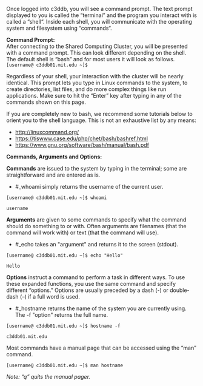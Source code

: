 Once logged into c3ddb, you will see a command prompt. The text prompt displayed to you is called the “terminal” and the program you interact with is called a “shell“. Inside each shell, you will communicate with the operating system and filesystem using “commands“. 

**Command Prompt:**                                                                                                     
After connecting to the Shared Computing Cluster, you will be presented with a command prompt. This can look different depending on the shell. The default shell is “bash” and for most users it will look as follows.               
`[username@ c3ddb01.mit.edu ~]$`

Regardless of your shell, your interaction with the cluster will be nearly identical. This prompt lets you type in Linux commands to the system, to create directories, list files, and do more complex things like run applications. Make sure to hit the “Enter” key after typing in any of the commands shown on this page.

If you are completely new to bash, we recommend some tutorials below to orient you to the shell language. This is not an exhaustive list by any means: 
* http://linuxcommand.org/
* https://tiswww.case.edu/php/chet/bash/bashref.html
* https://www.gnu.org/software/bash/manual/bash.pdf

                                                                                                                         
**Commands, Arguments and Options:**

**Commands** are issued to the system by typing in the terminal; some are straightforward and are entered as is.
* #_whoami simply returns the username of the current user.

`[username@ c3ddb01.mit.edu ~]$ whoami`

`username`

**Arguments** are given to some commands to specify what the command should do something to or with. Often arguments are filenames (that the command will work with) or text (that the command will use).
* #_echo takes an "argument" and returns it to the screen (stdout).

`[username@ c3ddb01.mit.edu ~]$ echo "Hello"`

`Hello`

**Options** instruct a command to perform a task in different ways. To use these expanded functions, you use the same command and specify different “options.” Options are usually preceded by a dash (-) or double-dash (–) if a full word is used.
* #_hostname returns the name of the system you are currently using. The -f "option" returns the full name.

`[username@ c3ddb01.mit.edu ~]$ hostname -f`

`c3ddb01.mit.edu`

Most commands have a manual page that can be accessed using the “man” command.

`[username@ c3ddb01.mit.edu ~]$ man hostname`
                                    
_Note: “q” quits the manual pager._